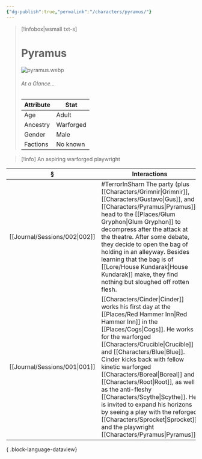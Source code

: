 ```yaml
---
{"dg-publish":true,"permalink":"/characters/pyramus/"}
---
```


> [!infobox|wsmall txt-s]
> # Pyramus
> ![pyramus.webp](/img/user/z_attachments/pyramus.webp) 
> ###### At a Glance...
> | Attribute | Stat |
> | ---- | ---- |
> | Age | Adult |
> | Ancestry | Warforged |
> | Gender | Male |
> | Factions | No known |

>[!info] An aspiring warforged playwright

| §                                | Interactions                                                                                                                                                                                                                                                                                                                                                         |
| -------------------------------- | -------------------------------------------------------------------------------------------------------------------------------------------------------------------------------------------------------------------------------------------------------------------------------------------------------------------------------------------------------------------- |
| [[Journal/Sessions/002\|002]] | #TerrorInSharn The party (plus [[Characters/Grimnir\|Grimnir]], [[Characters/Gustavo\|Gus]], and [[Characters/Pyramus\|Pyramus]]) head to the [[Places/Glum Gryphon\|Glum Gryphon]] to decompress after the attack at the theatre. After some debate, they decide to open the bag of holding in an alleyway. Besides learning that the bag is of [[Lore/House Kundarak\|House Kundarak]] make, they find nothing but sloughed off rotten flesh.                   |
| [[Journal/Sessions/001\|001]] | [[Characters/Cinder\|Cinder]] works his first day at the [[Places/Red Hammer Inn\|Red Hammer Inn]] in the [[Places/Cogs\|Cogs]]. He works for the warforged [[Characters/Crucible\|Crucible]] and [[Characters/Blue\|Blue]]. Cinder kicks back with fellow kinetic warforged [[Characters/Boreal\|Boreal]] and [[Characters/Root\|Root]], as well as the anti-fleshy [[Characters/Scythe\|Scythe]]. He is invited to expand his horizons by seeing a play with the reforged [[Characters/Sprocket\|Sprocket]] and the playwright [[Characters/Pyramus\|Pyramus]]. |

{ .block-language-dataview}